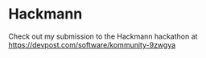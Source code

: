 # Hackmann
Check out my submission to the Hackmann hackathon at https://devpost.com/software/kommunity-9zwgya

